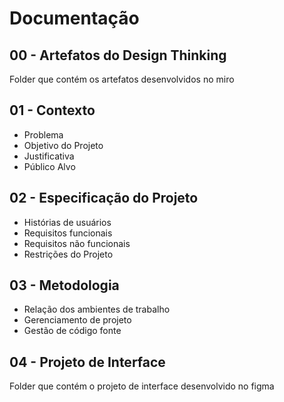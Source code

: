 # Documentação 

## 00 - Artefatos do Design Thinking

Folder que contém os artefatos desenvolvidos no miro

## 01 - Contexto 

  - Problema
  - Objetivo do Projeto
  - Justificativa
  - Público Alvo

## 02 - Especificação do Projeto 

  - Histórias de usuários
  - Requisitos funcionais
  - Requisitos não funcionais
  - Restrições do Projeto

## 03 - Metodologia

  - Relação dos ambientes de trabalho
  - Gerenciamento de projeto
  - Gestão de código fonte



## 04 - Projeto de Interface

Folder que contém o projeto de interface desenvolvido no figma




